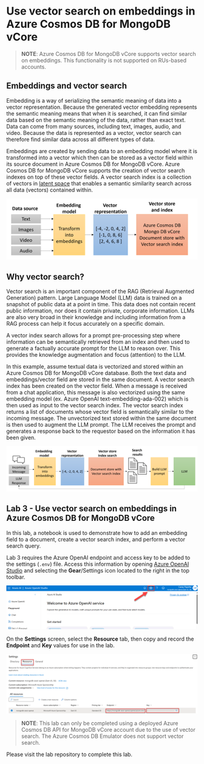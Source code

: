 # Use vector search on embeddings in Azure Cosmos DB for MongoDB vCore

>**NOTE**: Azure Cosmos DB for MongoDB vCore supports vector search on embeddings. This functionality is not supported on RUs-based accounts.

## Embeddings and vector search

Embedding is a way of serializing the semantic meaning of data into a vector representation. Because the generated vector embedding represents the semantic meaning means that when it is searched, it can find similar data based on the semantic meaning of the data, rather than exact text. Data can come from many sources, including text, images, audio, and video. Because the data is represented as a vector, vector search can therefore find similar data across all different types of data.

Embeddings are created by sending data to an embedding model where it is transformed into a vector which then can be stored as a vector field within its source document in Azure Cosmos DB for MongoDB vCore. Azure Cosmos DB for MongoDB vCore supports the creation of vector search indexes on top of these vector fields. A vector search index is a collection of vectors in [latent space](https://idl.cs.washington.edu/papers/latent-space-cartography/) that enables a semantic similarity search across all data (vectors) contained within.

![A typical embedding pipeline that demonstrates how source data is transformed into vectors using an embedding model then stored in a document in an Azure Cosmos DB vCore database and exposed via a vector search index.](media/embedding_pipeline.png)

## Why vector search?

Vector search is an important component of the RAG (Retrieval Augmented Generation) pattern. Large Language Model (LLM) data is trained on a snapshot of public data at a point in time. This data does not contain recent public information, nor does it contain private, corporate information. LLMs are also very broad in their knowledge and including information from a RAG process can help it focus accurately on a specific domain.

A vector index search allows for a prompt pre-processing step where information can be semantically retrieved from an index and then used to generate a factually accurate prompt for the LLM to reason over. This provides the knowledge augmentation and focus (attention) to the LLM.

In this example, assume textual data is vectorized and stored within an Azure Cosmos DB for MongoDB vCore database. Both the text data and embeddings/vector field are stored in the same document. A vector search index has been created on the vector field. When a message is received from a chat application, this message is also vectorized using the same embedding model (ex. Azure OpenAI text-embedding-ada-002) which is then used as input to the vector search index. The vector search index returns a list of documents whose vector field is semantically similar to the incoming message. The unvectorized text stored within the same document is then used to augment the LLM prompt. The LLM receives the prompt and generates a response back to the requestor based on the information it has been given.

![A typical vector search request in a RAG scenario depicts an incoming message getting vectorized and used as input to a vector store index search. Multiple results of the vector search are used to build a prompt fed to the LLM. The LLM returns a response back to the requestor.](media/vector_search_flow.png)

## Lab 3 - Use vector search on embeddings in Azure Cosmos DB for MongoDB vCore

In this lab, a notebook is used to demonstrate how to add an embedding field to a document, create a vector search index, and perform a vector search query.

Lab 3 requires the Azure OpenAI endpoint and access key to be added to the settings (`.env`) file. Access this information by opening [Azure OpenAI Studio](https://oai.azure.com/portal) and selecting the **Gear**/Settings icon located to the right in the top toolbar.

![Azure OpenAI Studio displays with the Gear icon highlighted in the top toolbar.](media/azure_openai_studio_settings_icon.png)

On the **Settings** screen, select the **Resource** tab, then copy and record the **Endpoint** and **Key** values for use in the lab.

![The Azure OpenAI resource settings screen displays with the endpoint and key values highlighted.](media/azure_openai_settings.png)

>**NOTE**: This lab can only be completed using a deployed Azure Cosmos DB API for MongoDB vCore account due to the use of vector search. The Azure Cosmos DB Emulator does not support vector search.

Please visit the lab repository to complete this lab.
